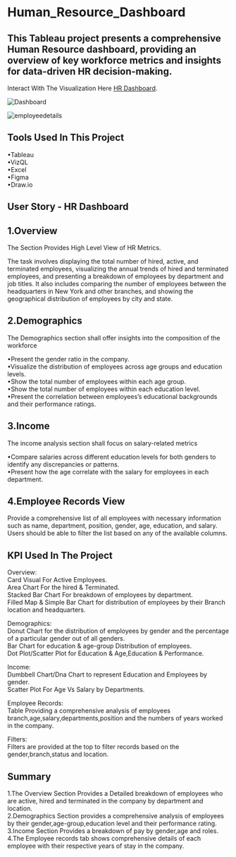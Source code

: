 # Human_Resource_Dashboard 
This Tableau project presents a comprehensive Human Resource dashboard, providing an overview of key workforce metrics and insights for data-driven HR decision-making.
--

Interact With The Visualization Here [HR Dashboard](https://public.tableau.com/views/HRDashboard_17248635992390/HRSummary?:language=en-US&:sid=&:redirect=auth&:display_count=n&:origin=viz_share_link).

![Dashboard](https://github.com/user-attachments/assets/0088e345-c513-43b0-be06-a521fcde49ac)

![employeedetails](https://github.com/user-attachments/assets/66884cb2-5e39-482b-b6b5-77567dccb4a9)

Tools Used In This Project <br />
--
•Tableau <br />
•VizQL <br />
•Excel <br />
•Figma <br />
•Draw.io <br />

User Story - HR Dashboard
--
1.Overview
--
The Section Provides High Level View of HR Metrics.

The task involves displaying the total number of hired, active, and terminated employees, visualizing the annual trends of hired and terminated employees, and presenting a breakdown of employees by department and job titles. It also includes comparing the number of employees between the headquarters in New York and other branches, and showing the geographical distribution of employees by city and state.

2.Demographics
--
The Demographics section shall offer insights into the composition of the workforce

•Present the gender ratio in the company.<br />
•Visualize the distribution of employees across age groups and education levels.<br />
•Show the total number of employees within each age group.<br />
•Show the total number of employees within each education level.<br />
•Present the correlation between employees’s educational backgrounds and their performance ratings.<br />

3.Income
--
The income analysis section shall focus on salary-related metrics

•Compare salaries across different education levels for both genders to identify any discrepancies or patterns.<br />
•Present how the age correlate with the salary for employees in each department.<br />

4.Employee Records View
--
Provide a comprehensive list of all employees with necessary information such as name, department, position, gender, age, education, and salary.
Users should be able to filter the list based on any of the available columns.

KPI Used In The Project
--
Overview: <br />
Card Visual For Active Employees. <br />
Area Chart For the hired & Terminated. <br />
Stacked Bar Chart For breakdown of employees by department. <br />
Filled Map & Simple Bar Chart for distribution of employees by their Branch location and headquarters. <br />

Demographics: <br />
Donut Chart for the distribution of employees by gender and the percentage of a particular gender out of all genders. <br />
Bar Chart for education & age-group Distribution of employees. <br />
Dot Plot/Scatter Plot for Education & Age,Education & Performance. <br />

Income: <br />
Dumbbell Chart/Dna Chart to represent Education and Employees by gender. <br />
Scatter Plot For Age Vs Salary by Departments. <br />

Employee Records: <br />
Table Providing a comprehensive analysis of employees branch,age,salary,departments,position and the numbers of years worked in the company. <br />

Filters: <br />
Filters are provided at the top to filter records based on the gender,branch,status and location. <br />

Summary
--
1.The Overview Section Provides a Detailed breakdown of employees who are active, hired and terminated in the company by department and location. <br />
2.Demographics Section provides a comprehensive analysis of employees by their gender,age-group,education level and their performance rating. <br />
3.Income Section Provides a breakdown of pay by gender,age and roles. <br />
4.The Employee records tab shows comprehensive details of each employee with their respective years of stay in the company. <br />




